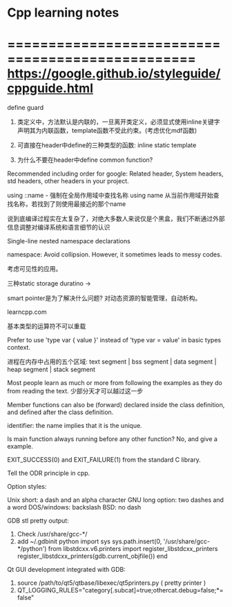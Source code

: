 # Cpp learning notes

=================================================
https://google.github.io/styleguide/cppguide.html
=================================================

define guard


1. 类定义中，方法默认是内联的，一旦离开类定义，必须显式使用inline关键字声明其为内联函数，template函数不受此约束。(考虑优化mdf函数)

2. 可直接在header中define的三种类型的函数: inline static template

3. 为什么不要在header中define common function?


Recommended including order for google:
Related header, System headers, std headers, other headers in your project.

using ::name - 强制在全局作用域中查找名称
using name 从当前作用域开始查找名称，若找到了则使用最接近的那个name

说到底编译过程实在太复杂了，对绝大多数人来说仅是个黑盒，我们不断通过外部信息调整对编译系统和语言细节的认识

Single-line nested namespace declarations

namespace: Avoid collipsion. However, it sometimes leads to messy codes.

考虑可见性的应用。

三种static storage duratino ->

smart pointer是为了解决什么问题? 对动态资源的智能管理，自动析构。

learncpp.com

基本类型的运算符不可以重载

Prefer to use 'type var { value }' instead of 'type var = value' in basic types context.

进程在内存中占用的五个区域:
text segment | bss segment | data segment | heap segment | stack segment

Most people learn as much or more from following the examples as they do from reading the text.
少部分天才可以越过这一步

Member functions can also be (forward) declared inside the class definition, and defined after the class definition.

identifier: the name implies that it is the unique.

Is main function always running before any other function? No, and give a example.

EXIT_SUCCESS(0) and EXIT_FAILURE(1) from the standard C library.

Tell the ODR principle in cpp.

Option styles:

Unix short: a dash and an alpha character
GNU long option: two dashes and a word
DOS/windows: backslash
BSD: no dash

GDB stl pretty output:
1. Check /usr/share/gcc-\*/
2. add ~/.gdbinit
python
import sys
sys.path.insert(0, '/usr/share/gcc-\*/python')
from libstdcxx.v6.printers import register_libstdcxx_printers
register_libstdcxx_printers(gdb.current_objfile())
end

Qt GUI development integrated with GDB:
1. source /path/to/qt5/qtbase/libexec/qt5printers.py ( pretty printer )
2. QT_LOGGING_RULES="category[.subcat]=true;othercat.debug=false;\*=false"
